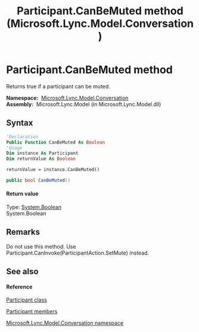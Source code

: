 ﻿---
title: Participant.CanBeMuted method  (Microsoft.Lync.Model.Conversation)
TOCTitle: 'CanBeMuted method '
ms:assetid: M:Microsoft.Lync.Model.Conversation.Participant.CanBeMuted_DI_3_UC_OCS14MrefLyncWPF
ms:mtpsurl: https://msdn.microsoft.com/en-us/library/microsoft.lync.model.conversation.participant.canbemuted_di_3_uc_ocs14mreflyncwpf(v=office.15)
ms:contentKeyID: 48593518
ms.date: 07/28/2014
mtps_version: v=office.15
f1_keywords:
- Microsoft.Lync.Model.Conversation.Participant.CanBeMuted
dev_langs:
- CSharp
- JScript
- VB
- other
---

# Participant.CanBeMuted method

Returns true if a participant can be muted.

**Namespace:**  [Microsoft.Lync.Model.Conversation](microsoft-lync-model-conversation-namespace_2.md)  
**Assembly:**  Microsoft.Lync.Model (in Microsoft.Lync.Model.dll)

## Syntax

``` vb
'Declaration
Public Function CanBeMuted As Boolean
'Usage
Dim instance As Participant
Dim returnValue As Boolean

returnValue = instance.CanBeMuted()
```

``` csharp
public bool CanBeMuted()
```

#### Return value

Type: [System.Boolean](http://msdn2.microsoft.com/en-us/library/a28wyd50)  
System.Boolean  

## Remarks

Do not use this method. Use Participant.CanInvoke(ParticipantAction.SetMute) instead.

## See also

#### Reference

[Participant class](participant-class-microsoft-lync-model-conversation_2.md)

[Participant members](participant-members-microsoft-lync-model-conversation_2.md)

[Microsoft.Lync.Model.Conversation namespace](microsoft-lync-model-conversation-namespace_2.md)


